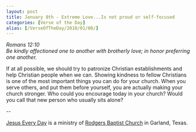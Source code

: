 ```yaml
---
layout: post
title: January 8th - Extreme Love...Is not proud or self-focused
categories: [Verse of the Day]
alias: [/VerseOfTheDay/2010/01/08/]
---
```


_Romans 12:10  
Be kindly affectioned one to another with brotherly love; in honor
preferring one another._

If at all possible, we should try to patronize Christian
establishments and help Christian people when we can. Showing
kindness to fellow Christians is one of the most important things you
can do for your church. When you serve others, and put them before
yourself, you are actually making your church stronger. Who could you
encourage today in your church? Would you call that new person who
usually sits alone?

 --

<a href=http://jesuseveryday.net>Jesus Every Day</a> is a ministry of <a href=http://rodgersbaptist.net>Rodgers Baptist Church</a> in Garland, Texas.
